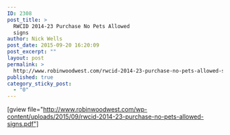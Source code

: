 ```yaml
---
ID: 2308
post_title: >
  RWCID 2014-23 Purchase No Pets Allowed
  signs
author: Nick Wells
post_date: 2015-09-20 16:20:09
post_excerpt: ""
layout: post
permalink: >
  http://www.robinwoodwest.com/rwcid-2014-23-purchase-no-pets-allowed-signs/
published: true
category_sticky_post:
  - "0"
---
```

[gview file="http://www.robinwoodwest.com/wp-content/uploads/2015/09/rwcid-2014-23-purchase-no-pets-allowed-signs.pdf"]